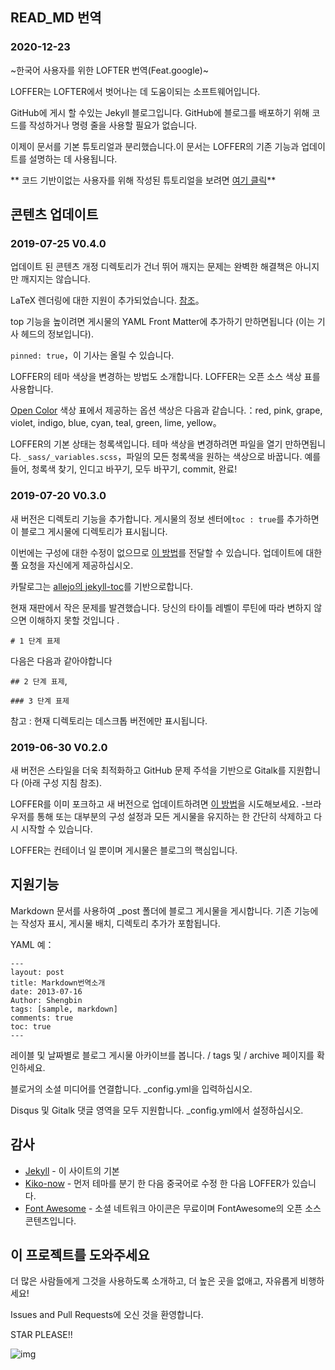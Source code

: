 
## READ_MD 번역 

### 2020-12-23

~한국어 사용자를 위한 LOFTER 번역(Feat.google)~


LOFFER는 LOFTER에서 벗어나는 데 도움이되는 소프트웨어입니다.

GitHub에 게시 할 수있는 Jekyll 블로그입니다. GitHub에 블로그를 배포하기 위해 코드를 작성하거나 명령 줄을 사용할 필요가 없습니다.

이제이 문서를 기본 튜토리얼과 분리했습니다.이 문서는 LOFFER의 기존 기능과 업데이트를 설명하는 데 사용됩니다. 

** 코드 기반이없는 사용자를 위해 작성된 튜토리얼을 보려면 [여기 클릭](https://fromendworld.github.io/LOFFER/document/)**


## 콘텐츠 업데이트

### 2019-07-25 V0.4.0

업데이트 된 콘텐츠 개정 디렉토리가 건너 뛰어 깨지는 문제는 완벽한 해결책은 아니지만 깨지지는 않습니다.

LaTeX 렌더링에 대한 지원이 추가되었습니다. [참조](https://fromendworld.github.io/LOFFER/math-test/)。

top 기능을 높이려면 게시물의 YAML Front Matter에 추가하기 만하면됩니다 (이는 기사 헤드의 정보입니다).

` pinned: true `，이 기사는 올릴 수 있습니다.

LOFFER의 테마 색상을 변경하는 방법도 소개합니다. LOFFER는 오픈 소스 색상 표를 사용합니다. 

[Open Color](https://yeun.github.io/open-color/) 색상 표에서 제공하는 옵션 색상은 다음과 같습니다.：red, pink, grape, violet, indigo, blue, cyan, teal, green, lime, yellow。

LOFFER의 기본 상태는 청록색입니다. 테마 색상을 변경하려면 파일을 열기 만하면됩니다. ` _sass/_variables.scss `，파일의 모든 청록색을 원하는 색상으로 바꿉니다. 예를 들어, 청록색 찾기, 인디고 바꾸기, 모두 바꾸기, commit, 완료!


### 2019-07-20 V0.3.0

새 버전은 디렉토리 기능을 추가합니다. 게시물의 정보 센터에`toc : true`를 추가하면이 블로그 게시물에 디렉토리가 표시됩니다.

이번에는 구성에 대한 수정이 없으므로 [이 방법](https://github.com/KirstieJane/STEMMRoleModels/wiki/Syncing-your-fork-to-the-original-repository-via-the-browser)를 전달할 수 있습니다. 업데이트에 대한 풀 요청을 자신에게 제공하십시오.

카탈로그는 [allejo의 jekyll-toc](https://github.com/allejo/jekyll-toc)를 기반으로합니다.

현재 재판에서 작은 문제를 발견했습니다. 당신의 타이틀 레벨이 루틴에 따라 변하지 않으면 이해하지 못할 것입니다 .

`# 1 단계 표제`

다음은 다음과 같아야합니다

 `## 2 단계 표제`,  
 
 `### 3 단계 표제`

참고 : 현재 디렉토리는 데스크톱 버전에만 표시됩니다.


### 2019-06-30 V0.2.0

새 버전은 스타일을 더욱 최적화하고 GitHub 문제 주석을 기반으로 Gitalk를 지원합니다 (아래 구성 지침 참조).

LOFFER를 이미 포크하고 새 버전으로 업데이트하려면 [이 방법](https://github.com/KirstieJane/STEMMRoleModels/wiki/Syncing-your-fork-to-the-original-repository)을 시도해보세요. -브라우저를 통해 또는 대부분의 구성 설정과 모든 게시물을 유지하는 한 간단히 삭제하고 다시 시작할 수 있습니다.

LOFFER는 컨테이너 일 뿐이며 게시물은 블로그의 핵심입니다.

## 지원기능

Markdown 문서를 사용하여 _post 폴더에 블로그 게시물을 게시합니다. 기존 기능에는 작성자 표시, 게시물 배치, 디렉토리 추가가 포함됩니다.

YAML 예：

    ---
    layout: post
    title: Markdown번역소개
    date: 2013-07-16
    Author: Shengbin 
    tags: [sample, markdown]
    comments: true
    toc: true
    ---

레이블 및 날짜별로 블로그 게시물 아카이브를 봅니다. / tags 및 / archive 페이지를 확인하세요.

블로거의 소셜 미디어를 연결합니다. _config.yml을 입력하십시오.

Disqus 및 Gitalk 댓글 영역을 모두 지원합니다. _config.yml에서 설정하십시오.


## 감사

* [Jekyll](https://github.com/jekyll/jekyll) - 이 사이트의 기본
* [Kiko-now](<https://github.com/aweekj/kiko-now>) - 먼저 테마를 분기 한 다음 중국어로 수정 한 다음 LOFFER가 있습니다.
* [Font Awesome](<https://fontawesome.com/>) - 소셜 네트워크 아이콘은 무료이며 FontAwesome의 오픈 소스 콘텐츠입니다.



## 이 프로젝트를 도와주세요

더 많은 사람들에게 그것을 사용하도록 소개하고, 더 높은 곳을 없애고, 자유롭게 비행하세요!

Issues and Pull Requests에 오신 것을 환영합니다.

STAR PLEASE!!

![img](https://raw.githubusercontent.com/FromEndWorld/LOFFER/master/images/givemefive.png)
